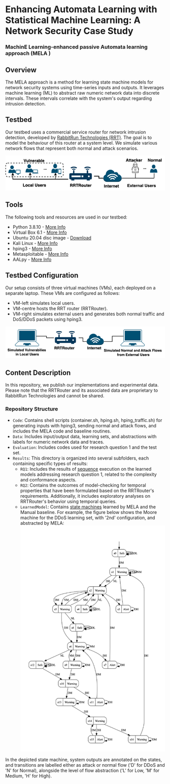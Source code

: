 # Enhancing Automata Learning with Statistical Machine Learning: A Network Security Case Study

### MachinE Learning-enhanced passive Automata learning approach (MELA )

## Overview
The MELA approach is a method for learning state machine models for network security systems using time-series inputs and outputs. It leverages machine learning (ML) to abstract raw numeric network data into discrete intervals. These intervals correlate with the system's output regarding intrusion detection.

## Testbed
Our testbed uses a commercial service router for network intrusion detection, developed by [RabbitRun Technologies (RRT)](https://www.rabbit.run/). The goal is to model the behaviour of this router at a system level. We simulate various network flows that represent both normal and attack scenarios.

![Testbed Image](Figures/Setting.png) <!-- Replace URL_OF_TESTBED_IMAGE with the actual URL where your testbed image is hosted -->


## Tools
The following tools and resources are used in our testbed:
- Python 3.8.10 - [More Info](https://www.python.org/downloads/release/python-3810/)
- Virtual Box 6.1 - [More Info](https://www.virtualbox.org/wiki/Downloads)
- Ubuntu 20.04 disc image - [Download](https://ubuntu.com/download/desktop)
- Kali Linux - [More Info](https://www.kali.org/)
- hping3 - [More Info](http://www.hping.org/)
- Metasploitable - [More Info](https://sourceforge.net/projects/metasploitable/)
- AALpy - [More Info](https://des-lab.github.io/AALpy/)


## Testbed Configuration
Our setup consists of three virtual machines (VMs), each deployed on a separate laptop. These VMs are configured as follows:
- VM-left simulates local users.
- VM-centre hosts the RRT router (RRTRouter).
- VM-right simulates external users and generates both normal traffic and DoS/DDoS packets using hping3.

![Configuration Image](Figures/Testbed2.png) <!-- Replace URL_OF_CONFIGURATION_IMAGE with the actual URL where your configuration image is hosted -->


## Content Description
In this repository, we publish our implementations and experimental data. Please note that the RRTRouter and its associated data are proprietary to RabbitRun Technologies and cannot be shared.

### Repository Structure
- `Code`: Contains shell scripts (container.sh, hping.sh, hping_traffic.sh) for generating inputs with hping3, sending normal and attack flows, and includes the MELA code and baseline routines.
- `Data`: Includes input/output data, learning sets, and abstractions with labels for numeric network data and traces.
- `Evaluation`: Includes codes used for research question 1 and the test set.
- `Results`: This directory is organized into several subfolders, each containing specific types of results:
  - `RQ1`: Includes the results of [sequence](Evalution/Test%20set) execution on the learned models addressing research question 1, related to the complexity and conformance aspects.
  - `RQ2`: Contains the outcomes of model-checking for temporal properties that have been formulated based on the RRTRouter's requirements. Additionally, it includes exploratory analyses on RRTRouter's behavior using temporal queries.
  - `LearnedModel`: Contains [state machines](Results/LearnedModel) learned by MELA and the Manual baseline. For example, the figure below shows the Moore machine for the DDoS learning set, with '2nd' configuration, and abstracted by MELA:
      ![Moore Machine for DDoS](Figures/SM_DDoS_2nd_MELA.png) 


In the depicted state machine, system outputs are annotated on the states, and transitions are labelled either as attack or normal flow ('D' for DDoS and 'N' for Normal), alongside the level of flow abstraction ('L' for Low, 'M' for Medium, 'H' for High).

